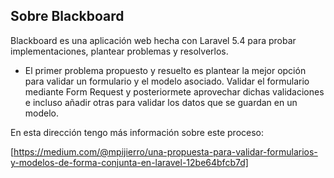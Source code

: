 ## Sobre Blackboard

Blackboard es una aplicación web hecha con Laravel 5.4 para probar implementaciones,
plantear problemas y resolverlos.

- El primer problema propuesto y resuelto es plantear la mejor opción para validar
un formulario y el modelo asociado. Validar el formulario mediante Form Request y 
posteriormete aprovechar dichas validaciones e incluso añadir otras para validar los datos
que se guardan en un modelo. 

En esta dirección tengo más información sobre este proceso:

[https://medium.com/@mpijierro/una-propuesta-para-validar-formularios-y-modelos-de-forma-conjunta-en-laravel-12be64bfcb7d]



